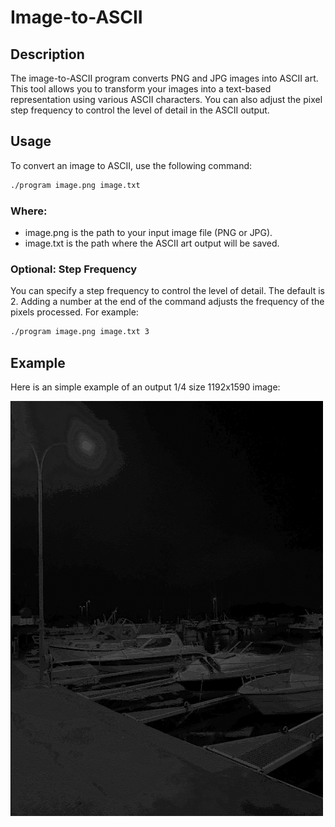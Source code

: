 # Image-to-ASCII

## Description

The image-to-ASCII program converts PNG and JPG images into ASCII art. This tool allows you to transform your images into a text-based representation using various ASCII characters. You can also adjust the pixel step frequency to control the level of detail in the ASCII output.


## Usage
To convert an image to ASCII, use the following command:
```bash
./program image.png image.txt
```
### Where:
- image.png is the path to your input image file (PNG or JPG).
- image.txt is the path where the ASCII art output will be saved.

### Optional: Step Frequency
You can specify a step frequency to control the level of detail. The default is 2. Adding a number at the end of the command adjusts the frequency of the pixels processed. For example:
```bash
./program image.png image.txt 3
```

## Example
Here is an simple example of an output 1/4 size 1192x1590 image:

<img src="example.png" width=500>
